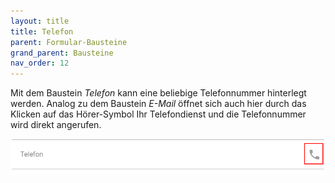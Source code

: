```yaml
---
layout: title
title: Telefon
parent: Formular-Bausteine
grand_parent: Bausteine
nav_order: 12
---
```


Mit dem Baustein _Telefon_ kann eine beliebige Telefonnummer hinterlegt werden. Analog zu dem Baustein _E-Mail_
öffnet sich auch hier durch das Klicken auf das Hörer-Symbol Ihr Telefondienst und die Telefonnummer wird direkt
angerufen.

![telephone](\assets\record-spec-settings\1telephone.png 'telephone')
